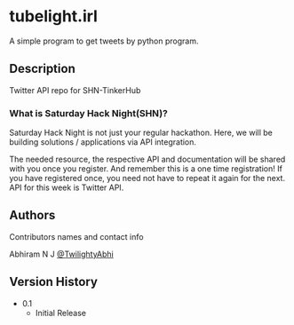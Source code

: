 # tubelight.irl

A simple program to get tweets by python program.

## Description

Twitter API repo for SHN-TinkerHub 
### What is Saturday Hack Night(SHN)?
Saturday Hack Night is not just your regular hackathon. Here, we will be building solutions / applications via API integration.

The needed resource, the respective API and documentation will be shared with you once you register. And remember this is a one time registration! If you have registered once, you need not have to repeat it again for the next.
API for this week is Twitter API.


## Authors

Contributors names and contact info

Abhiram N J
 [@TwilightyAbhi](https://twitter.com/TwilightyAbhi)

## Version History

* 0.1
    * Initial Release


